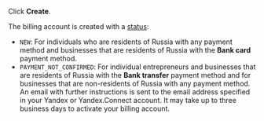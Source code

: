 Click **Create**.

The billing account is created with a [status](../concepts/billing-account-statuses.md):

* `NEW`: For individuals who are residents of Russia with any payment method and businesses that are residents of Russia with the **Bank card** payment method.
* `PAYMENT_NOT_CONFIRMED`: For individual entrepreneurs and businesses that are residents of Russia with the **Bank transfer** payment method and for businesses that are non-residents of Russia with any payment method. An email with further instructions is sent to the email address specified in your Yandex or Yandex.Connect account. It may take up to three business days to activate your billing account.


